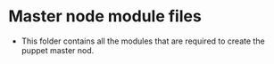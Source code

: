# Master node module files

* This folder contains all the modules that are required to create the puppet master nod. 
  
